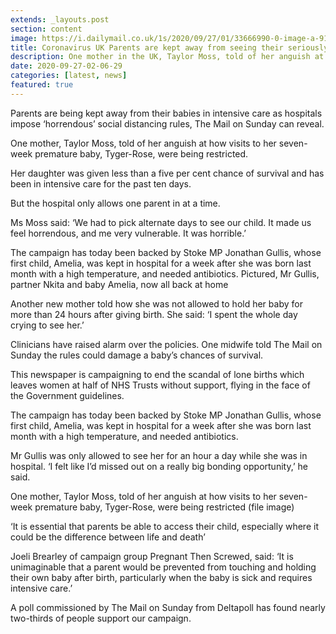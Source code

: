 ```yaml
---
extends: _layouts.post
section: content
image: https://i.dailymail.co.uk/1s/2020/09/27/01/33666990-0-image-a-91_1601166220146.jpg 
title: Coronavirus UK Parents are kept away from seeing their seriously ill babies in intensive care 
description: One mother in the UK, Taylor Moss, told of her anguish at how visits to her seven-week premature baby, Tyger-Rose, were being restricted. Pictured,  MP Jonathan Gullis backs the campaign. 
date: 2020-09-27-02-06-29 
categories: [latest, news] 
featured: true 
--- 
```

Parents are being kept away from their babies in intensive care as hospitals impose ‘horrendous’ social distancing rules, The Mail on Sunday can reveal.

One mother, Taylor Moss, told of her anguish at how visits to her seven-week premature baby, Tyger-Rose, were being restricted. 

Her daughter was given less than a five per cent chance of survival and has been in intensive care for the past ten days. 

But the hospital only allows one parent in at a time.

Ms Moss said: ‘We had to pick alternate days to see our child. It made us feel horrendous, and me very vulnerable. It was horrible.’

The campaign has today been backed by Stoke MP Jonathan Gullis, whose first child, Amelia, was kept in hospital for a week after she was born last month with a high temperature, and needed antibiotics. Pictured, Mr Gullis, partner Nkita and baby Amelia, now all back at home

Another new mother told how she was not allowed to hold her baby for more than 24 hours after giving birth. She said: ‘I spent the whole day crying to see her.’

Clinicians have raised alarm over the policies. One midwife told The Mail on Sunday the rules could damage a baby’s chances of survival.

This newspaper is campaigning to end the scandal of lone births which leaves women at half of NHS Trusts without support, flying in the face of the Government guidelines.

The campaign has today been backed by Stoke MP Jonathan Gullis, whose first child, Amelia, was kept in hospital for a week after she was born last month with a high temperature, and needed antibiotics. 

Mr Gullis was only allowed to see her for an hour a day while she was in hospital. ‘I felt like I’d missed out on a really big bonding opportunity,’ he said. 

One mother, Taylor Moss, told of her anguish at how visits to her seven-week premature baby, Tyger-Rose, were being restricted (file image)

‘It is essential that parents be able to access their child, especially where it could be the difference between life and death’

Joeli Brearley of campaign group Pregnant Then Screwed, said: ‘It is unimaginable that a parent would be prevented from touching and holding their own baby after birth, particularly when the baby is sick and requires intensive care.’

A poll commissioned by The Mail on Sunday from Deltapoll has found nearly two-thirds of people support our campaign. 

